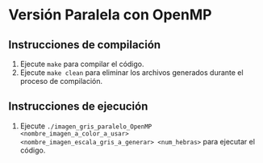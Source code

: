 # Versión Paralela con OpenMP

## Instrucciones de compilación

1. Ejecute `make` para compilar el código.
2. Ejecute `make clean` para eliminar los archivos generados durante el proceso de compilación.

## Instrucciones de ejecución

1. Ejecute `./imagen_gris_paralelo_OpenMP <nombre_imagen_a_color_a_usar> <nombre_imagen_escala_gris_a_generar> <num_hebras>` para ejecutar el código.

